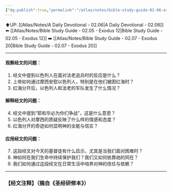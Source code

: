 ```yaml
---
{"dg-publish":true,"permalink":"/atlas/notes/bible-study-guide-02-06-exodus-14/"}
---
```


⬆️UP: [[Atlas/Notes/A Daily Devotional - 02.06\|A Daily Devotional - 02.06]]
⬅️ [[Atlas/Notes/Bible Study Guide - 02.05 - Exodus 12\|Bible Study Guide - 02.05 - Exodus 12]]
➡️ [[Atlas/Notes/Bible Study Guide - 02.07 - Exodus 20\|Bible Study Guide - 02.07 - Exodus 20]] 

---

#### 观察经文的问题：
1. 经文中提到以色列人在面对法老追兵时的反应是什么？
2. 上帝如何通过摩西安慰以色列人，特别是在他们被困红海时？
3. 红海分开后，以色列人和法老的军队发生了什么情况？

#### 解释经文的问题：
4. 经文中提到“耶和华必为你们争战”，这是什么意思？
5. 以色列人对摩西的质疑反映了什么样的情感和态度？
6. 红海分开的奇迹如何显明神的全能与信实？

#### 应用经文的问题：
7. 这段经文对今天的基督徒有什么启示，尤其是当我们面对困难时？
8. 神如何在我们生命中持续保护我们？我们又如何依靠祂的同在？
9. 我们如何通过这段经文在日常生活中培养对神的信任与依赖？


---
### 【经文注释】（摘自《圣经研修本》）


